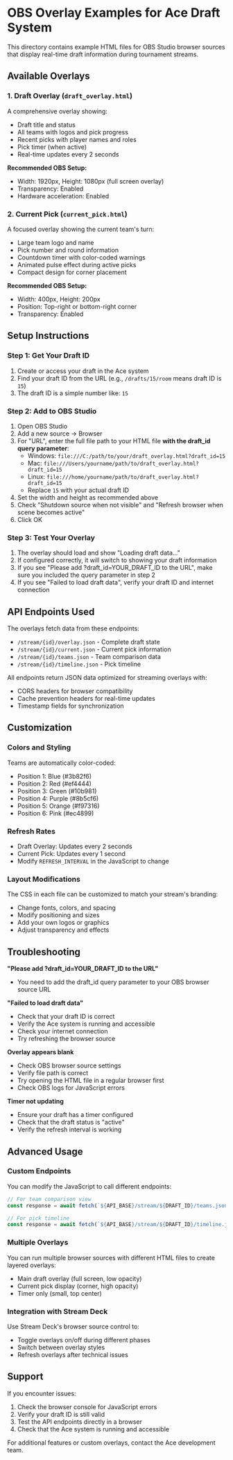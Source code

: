 # OBS Overlay Examples for Ace Draft System

This directory contains example HTML files for OBS Studio browser sources that display real-time draft information during tournament streams.

## Available Overlays

### 1. Draft Overlay (`draft_overlay.html`)
A comprehensive overlay showing:
- Draft title and status
- All teams with logos and pick progress
- Recent picks with player names and roles
- Pick timer (when active)
- Real-time updates every 2 seconds

**Recommended OBS Setup:**
- Width: 1920px, Height: 1080px (full screen overlay)
- Transparency: Enabled
- Hardware acceleration: Enabled

### 2. Current Pick (`current_pick.html`)
A focused overlay showing the current team's turn:
- Large team logo and name
- Pick number and round information
- Countdown timer with color-coded warnings
- Animated pulse effect during active picks
- Compact design for corner placement

**Recommended OBS Setup:**
- Width: 400px, Height: 200px
- Position: Top-right or bottom-right corner
- Transparency: Enabled

## Setup Instructions

### Step 1: Get Your Draft ID
1. Create or access your draft in the Ace system
2. Find your draft ID from the URL (e.g., `/drafts/15/room` means draft ID is `15`)
3. The draft ID is a simple number like: `15`

### Step 2: Add to OBS Studio
1. Open OBS Studio
2. Add a new source → Browser
3. For "URL", enter the full file path to your HTML file **with the draft_id query parameter**:
   - Windows: `file:///C:/path/to/your/draft_overlay.html?draft_id=15`
   - Mac: `file:///Users/yourname/path/to/draft_overlay.html?draft_id=15`
   - Linux: `file:///home/yourname/path/to/draft_overlay.html?draft_id=15`
   - Replace `15` with your actual draft ID
4. Set the width and height as recommended above
5. Check "Shutdown source when not visible" and "Refresh browser when scene becomes active"
6. Click OK

### Step 3: Test Your Overlay
1. The overlay should load and show "Loading draft data..."
2. If configured correctly, it will switch to showing your draft information
3. If you see "Please add ?draft_id=YOUR_DRAFT_ID to the URL", make sure you included the query parameter in step 2
4. If you see "Failed to load draft data", verify your draft ID and internet connection

## API Endpoints Used

The overlays fetch data from these endpoints:
- `/stream/{id}/overlay.json` - Complete draft state
- `/stream/{id}/current.json` - Current pick information
- `/stream/{id}/teams.json` - Team comparison data
- `/stream/{id}/timeline.json` - Pick timeline

All endpoints return JSON data optimized for streaming overlays with:
- CORS headers for browser compatibility
- Cache prevention headers for real-time updates
- Timestamp fields for synchronization

## Customization

### Colors and Styling
Teams are automatically color-coded:
- Position 1: Blue (#3b82f6)
- Position 2: Red (#ef4444)
- Position 3: Green (#10b981)
- Position 4: Purple (#8b5cf6)
- Position 5: Orange (#f97316)
- Position 6: Pink (#ec4899)

### Refresh Rates
- Draft Overlay: Updates every 2 seconds
- Current Pick: Updates every 1 second
- Modify `REFRESH_INTERVAL` in the JavaScript to change

### Layout Modifications
The CSS in each file can be customized to match your stream's branding:
- Change fonts, colors, and spacing
- Modify positioning and sizes
- Add your own logos or graphics
- Adjust transparency and effects

## Troubleshooting

**"Please add ?draft_id=YOUR_DRAFT_ID to the URL"**
- You need to add the draft_id query parameter to your OBS browser source URL

**"Failed to load draft data"**
- Check that your draft ID is correct
- Verify the Ace system is running and accessible
- Check your internet connection
- Try refreshing the browser source

**Overlay appears blank**
- Check OBS browser source settings
- Verify file path is correct
- Try opening the HTML file in a regular browser first
- Check OBS logs for JavaScript errors

**Timer not updating**
- Ensure your draft has a timer configured
- Check that the draft status is "active"
- Verify the refresh interval is working

## Advanced Usage

### Custom Endpoints
You can modify the JavaScript to call different endpoints:
```javascript
// For team comparison view
const response = await fetch(`${API_BASE}/stream/${DRAFT_ID}/teams.json`);

// For pick timeline
const response = await fetch(`${API_BASE}/stream/${DRAFT_ID}/timeline.json`);
```

### Multiple Overlays
You can run multiple browser sources with different HTML files to create layered overlays:
- Main draft overlay (full screen, low opacity)
- Current pick display (corner, high opacity)
- Timer only (small, top center)

### Integration with Stream Deck
Use Stream Deck's browser source control to:
- Toggle overlays on/off during different phases
- Switch between overlay styles
- Refresh overlays after technical issues

## Support

If you encounter issues:
1. Check the browser console for JavaScript errors
2. Verify your draft ID is still valid
3. Test the API endpoints directly in a browser
4. Check that the Ace system is running and accessible

For additional features or custom overlays, contact the Ace development team.